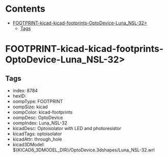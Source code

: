 



Contents
========

* [FOOTPRINT-kicad-kicad-footprints-OptoDevice-Luna_NSL-32>](#footprint-kicad-kicad-footprints-optodevice-luna_nsl-32)
	* [Tags](#tags)

# FOOTPRINT-kicad-kicad-footprints-OptoDevice-Luna_NSL-32>

## Tags

- index: 8784
- hexID: 
- oompType: FOOTPRINT
- oompSize: kicad
- oompColor: kicad-footprints
- oompDesc: OptoDevice
- oompIndex: Luna_NSL-32
- kicadDesc: Optoisolator with LED and photoresistor
- kicadTags: optoisolator
- kicadAttr: through_hole
- kicad3DModel: ${KICAD6_3DMODEL_DIR}/OptoDevice.3dshapes/Luna_NSL-32.wrl
